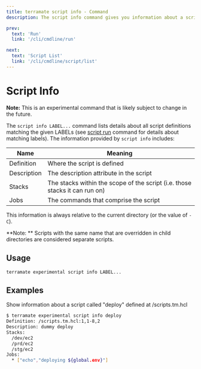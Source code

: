 ```yaml
---
title: terramate script info - Command
description: The script info command gives you information about a script

prev:
  text: 'Run'
  link: '/cli/cmdline/run'

next:
  text: 'Script List'
  link: '/cli/cmdline/script/list'
---
```


# Script Info

**Note:** This is an experimental command that is likely subject to change in the future.

The `script info LABEL...` command lists details about all script definitions matching the given LABELs (see [script run](./run) command for details about matching labels). The information provided by `script info` includes:

| Name        | Meaning                                                                     |
| ----------- | --------------------------------------------------------------------------- |
| Definition  | Where the script is defined                                                 |
| Description | The description attribute in the script                                     |
| Stacks      | The stacks within the scope of the script (i.e. those stacks it can run on) |
| Jobs        | The commands that comprise the script                                       |

This information is always relative to the current directory (or the value of `-C`).

**Note: ** Scripts with the same name that are overridden in child directories are considered separate scripts.

## Usage

`terramate experimental script info LABEL...`

## Examples

Show information about a script called "deploy" defined at /scripts.tm.hcl

```bash
$ terramate experimental script info deploy
Definition: /scripts.tm.hcl:1,1-8,2
Description: dummy deploy
Stacks:
  /dev/ec2
  /prd/ec2
  /stg/ec2
Jobs:
  * ["echo","deploying ${global.env}"]
```
